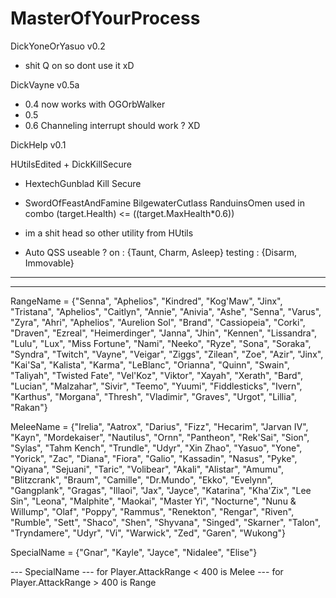 # MasterOfYourProcess

DickYoneOrYasuo v0.2
- shit Q on so dont use it xD


DickVayne v0.5a
- 0.4 now works with OGOrbWalker
- 0.5 
- 0.6 Channeling interrupt should work ? XD 

DickHelp v0.1

HUtilsEdited + DickKillSecure

- HextechGunblad Kill Secure

- SwordOfFeastAndFamine  BilgewaterCutlass  RanduinsOmen used in combo (target.Health) <= ((target.MaxHealth*0.6))
- im a shit head so other utility from HUtils
- Auto QSS useable ? on : {Taunt, Charm, Asleep} testing : {Disarm, Immovable}

----------------------------------------------------------------
----------------------------------------------------------------
RangeName = {"Senna", "Aphelios", "Kindred", "Kog'Maw", "Jinx", "Tristana", "Aphelios", "Caitlyn", "Annie", "Anivia", "Ashe", "Senna", "Varus", "Zyra", "Ahri", "Aphelios", "Aurelion Sol", "Brand", "Cassiopeia", "Corki", "Draven", "Ezreal", "Heimerdinger", "Janna", "Jhin", "Kennen", "Lissandra", "Lulu", "Lux", "Miss Fortune", "Nami", "Neeko", "Ryze", "Sona", "Soraka", "Syndra", "Twitch", "Vayne", "Veigar", "Ziggs", "Zilean", "Zoe", "Azir", "Jinx", "Kai'Sa", "Kalista", "Karma", "LeBlanc", "Orianna", "Quinn", "Swain", "Taliyah", "Twisted Fate", "Vel'Koz", "Viktor", "Xayah", "Xerath", "Bard", "Lucian", "Malzahar", "Sivir", "Teemo", "Yuumi", "Fiddlesticks", "Ivern", "Karthus", "Morgana", "Thresh", "Vladimir", "Graves", "Urgot", "Lillia", "Rakan"}
		
MeleeName	= {"Irelia", "Aatrox", "Darius", "Fizz", "Hecarim", "Jarvan IV", "Kayn", "Mordekaiser", "Nautilus", "Ornn", "Pantheon", "Rek'Sai", "Sion", "Sylas", "Tahm Kench", "Trundle", "Udyr", "Xin Zhao", "Yasuo", "Yone", "Yorick", "Zac", "Diana", "Fiora", "Galio", "Kassadin", "Nasus", "Pyke", "Qiyana", "Sejuani", "Taric", "Volibear", "Akali", "Alistar", "Amumu", "Blitzcrank", "Braum", "Camille", "Dr.Mundo", "Ekko", "Evelynn", "Gangplank", "Gragas", "Illaoi", "Jax", "Jayce", "Katarina", "Kha'Zix", "Lee Sin", "Leona", "Malphite", "Maokai", "Master Yi", "Nocturne", "Nunu & Willump", "Olaf", "Poppy", "Rammus", "Renekton", "Rengar", "Riven", "Rumble", "Sett", "Shaco", "Shen", "Shyvana", "Singed", "Skarner", "Talon", "Tryndamere", "Udyr", "Vi", "Warwick", "Zed", "Garen", "Wukong"}

SpecialName = {"Gnar", "Kayle", "Jayce", "Nidalee", "Elise"} 

--- SpecialName
--- for Player.AttackRange < 400  is Melee
--- for Player.AttackRange > 400  is Range
